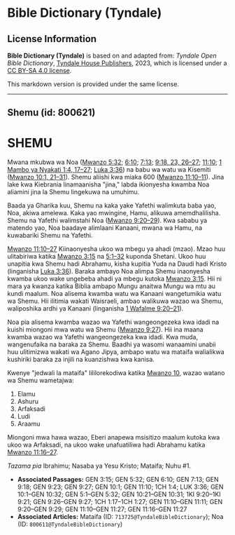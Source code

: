 # Bible Dictionary (Tyndale)

## License Information

**Bible Dictionary (Tyndale)** is based on and adapted from: _Tyndale Open Bible Dictionary_, [Tyndale House Publishers](https://tyndaleopenresources.com/), 2023, which is licensed under a [CC BY-SA 4.0 license](https://creativecommons.org/licenses/by-sa/4.0/legalcode.en).

This markdown version is provided under the same license.



--------------------------------

## Shemu (id: 800621)

SHEMU
=====

Mwana mkubwa wa Noa ([Mwanzo 5:32](https://ref.ly/Gen5:32); [6:10](https://ref.ly/Gen6:10); [7:13](https://ref.ly/Gen7:13); [9:18, 23, 26](https://ref.ly/Gen9:18,Gen9:23,Gen9:26-Gen9:27)[–](https://ref.ly/Gen9:18)[27](https://ref.ly/Gen9:18,Gen9:23,Gen9:26-Gen9:27); [11:10](https://ref.ly/Gen11:10); [1 Mambo ya Nyakati 1:4, 17](https://ref.ly/1Chr1:4,1Chr1:17-1Chr1:27)[–](https://ref.ly/1Chr1:4)[27](https://ref.ly/1Chr1:4,1Chr1:17-1Chr1:27); [Luka 3:36](https://ref.ly/Luke3:36)) na babu wa watu wa Kisemiti ([Mwanzo 10:1, 21](https://ref.ly/Gen10:1,Gen10:21-Gen10:31)[–](https://ref.ly/Gen10:1)[31](https://ref.ly/Gen10:1,Gen10:21-Gen10:31)). Shemu aliishi kwa miaka 600 ([Mwanzo 11:10–11](https://ref.ly/Gen11:10-Gen11:11)). Jina lake kwa Kiebrania linamaanisha "jina," labda ikionyesha kwamba Noa aliamini jina la Shemu lingekuwa na umuhimu.

Baada ya Gharika kuu, Shemu na kaka yake Yafethi walimkuta baba yao, Noa, akiwa amelewa. Kaka yao mwingine, Hamu, alikuwa amemdhalilisha. Shemu na Yafethi walimstahi Noa ([Mwanzo 9:20–29](https://ref.ly/Gen9:20-Gen9:29)). Kwa sababu ya matendo yao, Noa baadaye alimlaani Kanaani, mwana wa Hamu, na kuwabariki Shemu na Yafethi.

[Mwanzo 11:10–27](https://ref.ly/Gen11:10-Gen11:27) Kiinaonyesha ukoo wa mbegu ya ahadi (mzao). Mzao huu ulitabiriwa katika [Mwanzo 3:15](https://ref.ly/Gen3:15) na [5:1–32](https://ref.ly/Gen5:1-Gen5:32) kuponda Shetani. Ukoo huu unapitia kwa Shemu hadi Abrahamu, kisha kupitia Yuda na Daudi hadi Kristo (linganisha [Luka 3:36](https://ref.ly/Luke3:36)). Baraka ambayo Noa alimpa Shemu inaonyesha kwamba ukoo wake ungebeba ahadi ya mbegu kutoka [Mwanzo 3:15](https://ref.ly/Gen3:15). Hii ni mara ya kwanza katika Biblia ambapo Mungu anaitwa Mungu wa mtu au kundi maalum. Noa alisema kwamba watu wa Kanaani wangetumikia watu wa Shemu. Hii ilitimia wakati Waisraeli, ambao walikuwa wazao wa Shemu, waliposhika ardhi ya Kanaani (linganisha [1 Wafalme 9:20–21](https://ref.ly/1Kgs9:20-1Kgs9:21)).

Noa pia alisema kwamba wazao wa Yafethi wangeongezeka kwa idadi na kuishi miongoni mwa watu wa Shemu ([Mwanzo 9:27](https://ref.ly/Gen9:27)). Hii ina maana kwamba wazao wa Yafethi wangeongezeka kwa idadi. Kwa muda, wangenufaika na baraka za Shemu. Baadhi ya wasomi wanaamini unabii huu ulitimizwa wakati wa Agano Jipya, ambapo watu wa mataifa walialikwa kushiriki baraka za injili na kuanzishwa kwa kanisa.

Kwenye "jedwali la mataifa" lililorekodiwa katika [Mwanzo 10](https://ref.ly/Gen10:1-Gen10:32), wazao watano wa Shemu wametajwa:

1. Elamu
2. Ashuru
3. Arfaksadi
4. Ludi
5. Araamu

Miongoni mwa hawa wazao, Eberi anapewa msisitizo maalum kutoka kwa ukoo wa Arfaksadi, na ukoo wake unafuatiliwa hadi Abrahamu katika [Mwanzo 11:16–27](https://ref.ly/Gen11:16-Gen11:27).

*Tazama pia* Ibrahimu; Nasaba ya Yesu Kristo; Mataifa; Nuhu \#1.

* **Associated Passages:** GEN 3:15; GEN 5:32; GEN 6:10; GEN 7:13; GEN 9:18; GEN 9:23; GEN 9:27; GEN 10:1; GEN 11:10; 1CH 1:4; LUK 3:36; GEN 10:1–GEN 10:32; GEN 5:1–GEN 5:32; GEN 10:21–GEN 10:31; 1KI 9:20–1KI 9:21; GEN 9:26–GEN 9:27; 1CH 1:17–1CH 1:27; GEN 11:10–GEN 11:11; GEN 9:20–GEN 9:29; GEN 11:10–GEN 11:27; GEN 11:16–GEN 11:27
* **Associated Articles:** Mataifa (ID: `713725@TyndaleBibleDictionary`); Noa (ID: `800611@TyndaleBibleDictionary`)

